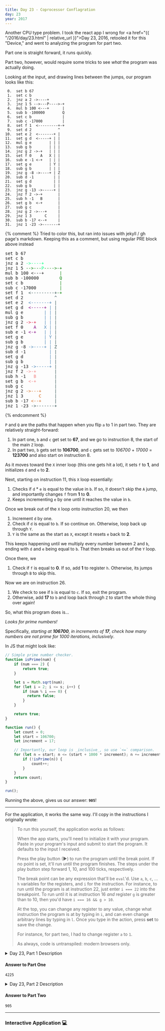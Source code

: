 ```yaml
---
title: Day 23 - Coprocessor Conflagration
day: 23
year: 2017
---
```


Another CPU type problem. I took the react app I wrong for <a href="{{ "/2016/day/23.html" | relative_url }}">Day 23, 2016</a>, retooled it for this "Device," and went to analyzing the program for part two.

Part one is straight forward, it runs quickly.

Part two, however, would require some tricks to see _what_ the program was actually doing.

Looking at the input, and drawing lines between the jumps, our program looks like this:

```
 0.  set b 67
 1.  set c b
 2.  jnz a 2 ->----+
 3.  jnz 1 5 -->---P---->-+
 4.  mul b 100 <---+      |
 5.  sub b -100000        Q
 6.  set c b              |
 7.  sub c -17000         |
 8.  set f 1  <---------+-+
 9.  set d 2            ^
10.  set e 2  <-------+ |
11.  set g d  <-----+ | |
12.  mul g e        | | |
13.  sub g b        | | |
14.  jnz g 2 ->-+   | | |
15.  set f 0    A   X | |
16.  sub e -1 <-+   | | |
17.  set g e        | Y |
18.  sub g b        | | |
19.  jnz g -8 ->----+ | Z
20.  sub d -1         | |
21.  set g d          | |
22.  sub g b          | |
23.  jnz g -13 ->-----+ |
24.  jnz f 2 ->-+       |
25.  sub h -1   B       |
26.  set g b  <-+       |
27.  sub g c            |
28.  jnz g 2 ->---+     |
29.  jnz 1 3      C     |
30.  sub b -17 <--+     |
31.  jnz 1 -23 ->-------+
```

{% comment %}
Tried to color this, but ran into issues with jekyll / gh page's markdown. Keeping this as a comment, but using regular PRE block above instead

<style>
    .program-jumps i {
        font-style: normal;
    }
    [h="a"]{ color: crimson }
    [h="b"]{ color: lightcoral }
    [h="c"]{ color: chocolate }
    [h="q"]{ color: Green }
    [h="p"]{ color: springgreen }
    [h="x"]{ color: purple }
    [h="y"]{ color: steelblue }
    [h="z"]{ color: darkslategray }
</style>
<pre class="program-jumps">
set b 67
set c b
jnz a 2 <i h=p>-&gt;----+</i>
jnz 1 5 <i h=q>--&gt;---<i h=p>P</i>----&gt;-+</i>
mul b 100 <---+      <i h=q>|</i>
sub b -100000        <i h=q>Q</i>
set c b              <i h=q>|</i>
sub c -17000         <i h=q>|</i>
set f 1  <i h=z>&lt;---------+</i><i h=q>-+</i>
set d 2            <i h=z>^</i>
set e 2  <i h=y>&lt;-------+</i> <i h=z>|</i>
set g d  <i h=x>&lt;-----+</i> <i h=y>|</i> <i h=z>|</i>
mul g e        <i h=y>|</i> <i h=y>|</i> <i h=z>|</i>
sub g b        <i h=y>|</i> <i h=y>|</i> <i h=z>|</i>
jnz g 2 <i h=a>-&gt;-+</i>   <i h=y>|</i> <i h=y>|</i> <i h=z>|</i>
set f 0    <i h=x>A</i>   <i h=y>X</i> <i h=y>|</i> <i h=z>|</i>
sub e -1 <i h=x>&lt;-+</i>   <i h=y>|</i> <i h=y>|</i> <i h=z>|</i>
set g e        <i h=y>|</i> <i h=y>Y</i> <i h=z>|</i>
sub g b        <i h=y>|</i> <i h=y>|</i> <i h=z>|</i>
jnz g -8 <i h=y>-&gt;----+</i> <i h=y>|</i> <i h=z>Z</i>
sub d -1         <i h=y>|</i> <i h=z>|</i>
set g d          <i h=y>|</i> <i h=z>|</i>
sub g b          <i h=y>|</i> <i h=z>|</i>
jnz g -13 <i h=y>-&gt;-----+</i> <i h=z>|</i>
jnz f 2 <i h=b>-&gt;-+</i>       <i h=z>|</i>
sub h -1   <i h=b>B</i>       <i h=z>|</i>
set g b  <i h=b>&lt;-+</i>       <i h=z>|</i>
sub g c            <i h=z>|</i>
jnz g 2 <i h=c>-&gt;---+</i>     <i h=z>|</i>
jnz 1 3      <i h=c>C</i>     <i h=z>|</i>
sub b -17 <i h=c>&lt;--+</i>     <i h=z>|</i>
jnz 1 -23 <i h=z>-&gt;-------+</i>
</pre>
{% endcomment %}

`P` and `Q` are the paths that happen when you flip `a` to 1 in part two. They are relatively straight-forward:

1. In part one, `b` and `c` get set to **67**, and we go to instruction 8, the start of the main `Z` loop.
2. In part two, `b` gets set to **106700**, and `c` gets set to _106700_ + _17000_ = **123700** and also start on instruction 8.

As it moves toward the `X` inner loop (this one gets hit a lot), it sets `f` to **1**, and initializes `d` and `e` to **2**.

Next, starting on instruction 11, this `X` loop essentially:

1. Checks if `d` * `e` is equal to the value in `b`. If so, it doesn't skip the `A` jump, and importantly changes `f` from **1** to **0**.
2. Keeps incrementing `e` by one until it reaches the value in `b`.

Once we break out of the `X` loop onto instruction 20, we then

1. Increment `d` by one.
2. Check if `d` is equal to `b`. If so continue on. Otherwise, loop back up through `Y`.
3. `Y` is the same as the start as `X`, except it resets `e` back to **2**.

This keeps happening until we multiply every number between 2 and `b`, ending with `d` and `e` being equal to `b`. That then breaks us out of the `Y` loop.

Once there, we

1. Check if `f` is equal to **0**. If so, add **1** to register `h`. Otherwise, its jumps through `B` to skip this.

Now we are on instruction 26.

1. We check to see if `b` is equal to `c`. If so, exit the program.
2. Otherwise, add **17** to `b` and loop back through `Z` to start the whole thing over again!

So, what this program does is...

_Looks for prime numbers!_

Specifically, _starting at **106700**, in increments of **17**, check how many numbers are not prime for 1000 iterations, inclusively_.

In JS that might look like:

```js
// Simple prime number checker.
function isPrime(num) {
    if (num === 2) {
        return true;
    }

    let s = Math.sqrt(num);
    for (let i = 2; i <= s; i++) {
        if (num % i === 0) {
          return false; 
        }
    }

    return true;
}

function run() {
    let count = 0;
    let start = 106700;
    let increment = 17;

    // Importantly, our loop is _inclusive_, so use `<=` comparison.
    for (let n = start; n <= (start + 1000 * increment); n += increment) {
        if (!isPrime(n)) {
            count++;
        }
    }
    return count;
}

run();
```

Running the above, gives us our answer: **`905`**!

-----

For the application, it works the same way. I'll copy in the instructions I originally wrote:

> To run this yourself, the application works as follows:
> 
> When the app starts, you'll need to initialize it with your program. Paste in your program's input and submit to start the program. It defaults to the input I received.
> 
> Press the play button (▶) to run the program until the break point. If no point is set, it'll run until the program finishes. The steps under the play button step forward 1, 10, and 100 ticks, respectively. 
> 
> The break point can be any expression that'll be `eval`'d. Use `a`, `b`, `c`, ... `h` variables for the registers, and `i` for the instruction. For instance, to run until the program is at instruction 22, just enter `i === 22` into the breakpoint. To run until it is at instruction 16 _and_ register `g` is greater than to 10, then you'd have `i === 16 && g > 10`.
> 
> At the top, you can change any register to any value, change what instruction the program is at by typing in `i`, and can even change arbitrary lines by typing in `l`. Once you type in the action, press **set** to save the change.
> 
> For instance, for part two, I had to change register `a` to `1`.
> 
> As always, code is untranspiled: modern browsers only.

<details>
    <summary>Day 23, Part 1 Description</summary>

    <h2>--- Day 23: Coprocessor Conflagration ---</h2><p>You decide to head directly to the CPU and fix the printer from there. As you get close, you find an <em>experimental coprocessor</em> doing so much work that the local programs are afraid it will <a href="https://en.wikipedia.org/wiki/Halt_and_Catch_Fire">halt and catch fire</a>. This would cause serious issues for the rest of the computer, so you head in and see what you can do.</p>
<p>The code it's running seems to be a variant of the kind you saw recently on that <a href="https://adventofcode.com/2017/day/18">tablet</a>. The general functionality seems <em>very similar</em>, but some of the instructions are different:</p>
<ul>
<li><code>set X Y</code> <em>sets</em> register <code>X</code> to the value of <code>Y</code>.</li>
<li><code>sub X Y</code> <em>decreases</em> register <code>X</code> by the value of <code>Y</code>.</li>
<li><code>mul X Y</code> sets register <code>X</code> to the result of <em>multiplying</em> the value contained in register <code>X</code> by the value of <code>Y</code>.</li>
<li><code>jnz X Y</code> <em>jumps</em> with an offset of the value of <code>Y</code>, but only if the value of <code>X</code> is <em>not zero</em>. (An offset of <code>2</code> skips the next instruction, an offset of <code>-1</code> jumps to the previous instruction, and so on.)</li>
<p>Only the instructions listed above are used. The eight registers here, named <code>a</code> through <code>h</code>, all start at <code>0</code>.</p>
</ul>
<p>The coprocessor is currently set to some kind of <em>debug mode</em>, which allows for testing, but prevents it from doing any meaningful work.</p>
<p>If you run the program (your puzzle input), <em>how many times is the <code>mul</code> instruction invoked?</em></p>

</details>

#### Answer to Part One

`4225`

<details>
    <summary>Day 23, Part 2 Description</summary>
<h2 id="part2">--- Part Two ---</h2><p>Now, it's time to fix the problem.</p>
<p>The <em>debug mode switch</em> is wired directly to register <code>a</code>.  You <span title="From 'magic' to 'more magic'.">flip the switch</span>, which makes <em>register <code>a</code> now start at <code>1</code></em> when the program is executed.</p>
<p>Immediately, the coprocessor begins to overheat.  Whoever wrote this program obviously didn't choose a very efficient implementation.  You'll need to <em>optimize the program</em> if it has any hope of completing before Santa needs that printer working.</p>
<p>The coprocessor's ultimate goal is to determine the final value left in register <code>h</code> once the program completes. Technically, if it had that... it wouldn't even need to run the program.</p>
<p>After setting register <code>a</code> to <code>1</code>, if the program were to run to completion, <em>what value would be left in register <code>h</code>?</em></p>
</details>

#### Answer to Part Two

`905`

-----

### Interactive Application 💻

<style>
    .root {
        font-family: monospace;
        font-size: 12px;
    }

    .root table {
        border-spacing: 0;
    }

    .root button {
        cursor: pointer;
    }

    /* Override built-in table stylings */
    .markdown-body .root table th,
    .markdown-body .root table td {
        padding: 1px;
        border: none;
    }
    .markdown-body .root table tr {
        border-top: none;
        background: none;
    }

    .device > * {
        padding: 0.5em;
        border: 1px solid gainsboro;
    }

    @media (min-width: 700px) {
        .device {
            display: flex;
        }

        .device > * + * {
            border-left: none;
        }
    }

    .active {
        background: #f5f5f5;
        font-weight: bold;
    }
</style>

<div class="root" id="root"></div>

<script src="https://cdnjs.cloudflare.com/ajax/libs/react/16.13.1/umd/react.production.min.js" integrity="sha512-SUJujhtUWZUlwsABaZNnTFRlvCu7XGBZBL1VF33qRvvgNk3pBS9E353kcag4JAv05/nsB9sanSXFbdHAUW9+lg==" crossorigin="anonymous"></script>
<script src="https://cdnjs.cloudflare.com/ajax/libs/react-dom/16.13.1/umd/react-dom.production.min.js" integrity="sha512-SYsXmAblZhruCNUVmTp5/v2a1Fnoia06iJh3+L9B9wUaqpRVjcNBQsqAglQG9b5+IaVCfLDH5+vW923JL5epZA==" crossorigin="anonymous"></script>
<script src="{{ "/assets/js/2017/23/main.bundle.js" | relative_url }}"></script>